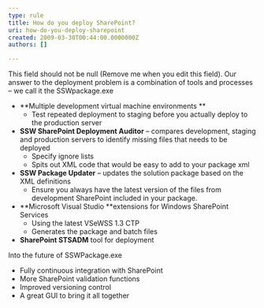 ```yaml
---
type: rule
title: How do you deploy SharePoint?
uri: how-do-you-deploy-sharepoint
created: 2009-03-30T00:44:00.0000000Z
authors: []

---
```


 This field should not be null (Remove me when you edit this field). 
Our answer to the deployment problem is a combination of tools and processes – we call it the SSWpackage.exe

- **Multiple development virtual machine environments
**
    - Test repeated deployment to staging before you actually deploy to the production server
- **SSW SharePoint Deployment Auditor** – compares development, staging and production servers to identify missing files that needs to be deployed
    - Specify ignore lists
    - Spits out XML code that would be easy to add to your package xml
- **SSW Package Updater** – updates the solution package based on the XML definitions
    - Ensure you always have the latest version of the files from development SharePoint included in your package.
- **Microsoft Visual Studio **extensions for Windows SharePoint Services
    - Using the latest VSeWSS 1.3 CTP
    - Generates the package and batch files
- **SharePoint STSADM** tool for deployment


Into the future of SSWPackage.exe

- Fully continuous integration with SharePoint
- More SharePoint validation functions
- Improved versioning control
- A great GUI to bring it all together


